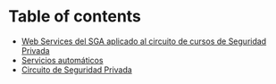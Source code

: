 # Table of contents

* [Web Services del SGA aplicado al circuito de cursos de Seguridad Privada](README.md)
* [Servicios automáticos](servicios-automaticos.md)
* [Circuito de Seguridad Privada](circuito-de-seguridad-privada.md)
